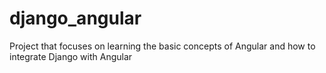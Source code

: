 # django_angular
Project that focuses on learning the basic concepts of Angular and how to integrate Django with Angular

